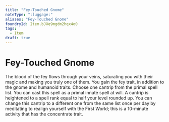 ```yaml
---
title: "Fey-Touched Gnome"
noteType: ":luggage:"
aliases: "Fey-Touched Gnome"
foundryId: Item.bJXe9mgdm2hqx4o0
tags:
  - Item
draft: true
---
```


# Fey-Touched Gnome

The blood of the fey flows through your veins, saturating you with their magic and making you truly one of them. You gain the fey trait, in addition to the gnome and humanoid traits. Choose one cantrip from the primal spell list. You can cast this spell as a primal innate spell at will. A cantrip is heightened to a spell rank equal to half your level rounded up. You can change this cantrip to a different one from the same list once per day by meditating to realign yourself with the First World; this is a 10-minute activity that has the concentrate trait.
